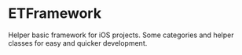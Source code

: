 ETFramework
===========

Helper basic framework for iOS projects. Some categories and helper classes for easy and quicker development.
